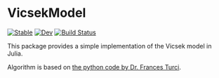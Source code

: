 # VicsekModel

[![Stable](https://img.shields.io/badge/docs-stable-blue.svg)](https://shiraishi-mu.github.io/VicsekModel.jl/stable/)
[![Dev](https://img.shields.io/badge/docs-dev-blue.svg)](https://shiraishi-mu.github.io/VicsekModel.jl/dev/)
[![Build Status](https://github.com/shiraishi-mu/VicsekModel.jl/actions/workflows/CI.yml/badge.svg?branch=main)](https://github.com/shiraishi-mu/VicsekModel.jl/actions/workflows/CI.yml?query=branch%3Amain)

This package provides a simple implementation of the Vicsek model in Julia.

Algorithm is based on [the python code by Dr. Frances Turci](https://francescoturci.net/2020/06/19/minimal-vicsek-model-in-python/).